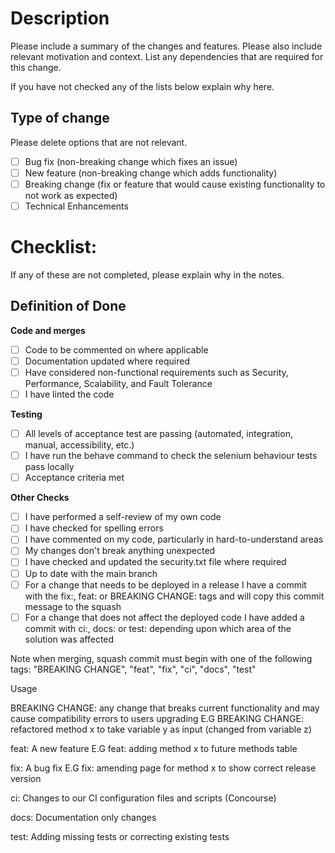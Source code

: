 # Description

Please include a summary of the changes and features. Please also include relevant motivation and context. List any dependencies that are required for this change.

If you have not checked any of the lists below explain why here.

## Type of change

Please delete options that are not relevant.

- [ ] Bug fix (non-breaking change which fixes an issue)
- [ ] New feature (non-breaking change which adds functionality)
- [ ] Breaking change (fix or feature that would cause existing functionality to not work as expected)
- [ ] Technical Enhancements

# Checklist:

If any of these are not completed, please explain why in the notes.

## **Definition of Done**
**Code and merges**

- [ ] Code to be commented on where applicable 
- [ ] Documentation updated where required 
- [ ] Have considered non-functional requirements such as Security, Performance, Scalability, and Fault Tolerance
- [ ] I have linted the code

**Testing**

- [ ] All levels of acceptance test are passing (automated, integration, manual, accessibility, etc.)
- [ ] I have run the behave command to check the selenium behaviour tests pass locally
- [ ] Acceptance criteria met

**Other Checks**
- [ ] I have performed a self-review of my own code
- [ ] I have checked for spelling errors
- [ ] I have commented on my code, particularly in hard-to-understand areas
- [ ] My changes don't break anything unexpected
- [ ] I have checked and updated the security.txt file where required
- [ ] Up to date with the main branch
- [ ] For a change that needs to be deployed in a release I have a commit with the fix:, feat: or BREAKING CHANGE:
tags and will copy this commit message to the squash
- [ ] For a change that does not affect the deployed code I have added a commit with ci:, docs: or test:
depending upon which area of the solution was affected

Note when merging, squash commit must begin with one of the following tags:
"BREAKING CHANGE", "feat", "fix", "ci", "docs", "test"

Usage

BREAKING CHANGE: any change that breaks current functionality and may cause compatibility errors to users upgrading
    E.G BREAKING CHANGE: refactored method x to take variable y as input (changed from variable z)

feat: A new feature
    E.G feat: adding method x to future methods table

fix: A bug fix
    E.G fix: amending page for method x to show correct release version

ci: Changes to our CI configuration files and scripts (Concourse)

docs: Documentation only changes

test: Adding missing tests or correcting existing tests
